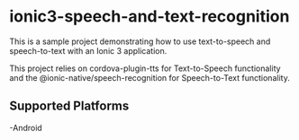 # ionic3-speech-and-text-recognition
This is a sample project demonstrating how to use text-to-speech and speech-to-text with an Ionic 3 application.


This project relies on cordova-plugin-tts for Text-to-Speech functionality and the @ionic-native/speech-recognition for Speech-to-Text functionality.


## Supported Platforms ##

-Android


